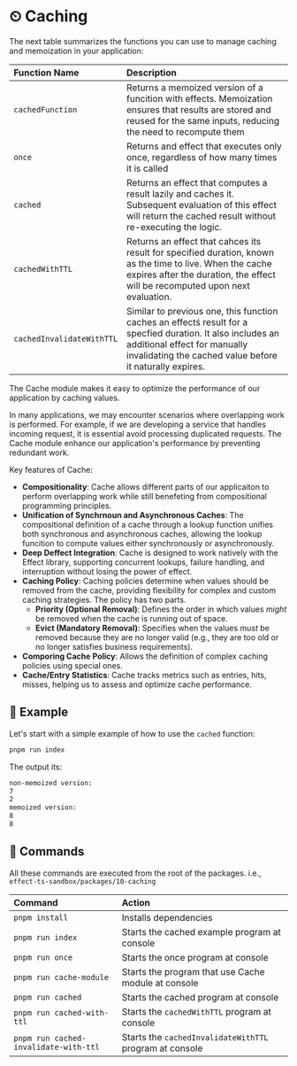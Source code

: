 ⏲ Caching
==========

The next table summarizes the functions you can use to manage caching and memoization in your application:

| Function Name | Description |
|:--------------|:-------------|
|`cachedFunction`| Returns a memoized version of a funcition with effects. Memoization ensures that results are stored and reused for the same inputs, reducing the need to recompute them|
|`once`| Returns and effect that executes only once, regardless of how many times it is called|
|`cached`| Returns an effect that computes a result lazily and caches it. Subsequent evaluation of this effect will return the cached result without re-executing the logic.|
|`cachedWithTTL`| Returns an effect that cahces its result for specified duration, known as the time to live. When the cache expires after the duration, the effect will be recomputed upon next evaluation.|
|`cachedInvalidateWithTTL`| Similar to previous one, this function caches an effectś result for a specfied duration. It also includes an additional effect for manually invalidating the cached value before it naturally expires. |

The Cache module makes it easy to optimize the performance of our application by caching values.

In many applications, we may encounter scenarios where overlapping work is performed. For example, if we are developing a service that handles incoming request, it is essential avoid processing duplicated requests. The Cache module enhance our application's performance by preventing redundant work.

Key features of Cache:

- **Compositionality**: Cache allows different parts of our applicaiton to perform overlapping work while still benefeting from compositional programming principles.
- **Unification of Synchrnoun and Asynchronous Caches**: The compositional definition of a cache through a lookup function unifies both synchronous and asynchronous caches, allowing the lookup funcition to compute values either synchronously or asynchronously.
- **Deep Deffect Integration**: Cache is designed to work natively with the Effect library, supporting concurrent lookups, failure handling, and interruption without losing the power of effect.
- **Caching Policy**: Caching policies determine when values should be removed from the cache, providing flexibility for complex and custom caching strategies. The policy has two parts.
  - **Priority (Optional Removal)**: Defines the order in which values _might_ be removed when the cache is running out of space.
  - **Evict (Mandatory Removal)**: Specifies when the values _must_ be removed because they are no longer valid (e.g., they are too old or no longer satisfies business requirements).
- **Comporing Cache Policy**: Allows the definition of complex caching policies using special ones.
- **Cache/Entry Statistics**: Cache tracks metrics such as entries, hits, misses, helping us to assess and optimize cache performance.

🧪 Example
----------

Let's start with a simple example of how to use the `cached` function:

```sh
pnpm run index
```

The output its:

```txt
non-memoized version:
7
2
memoized version:
8
8
```

🧞 Commands
-----------

All these commands are executed from the root of the packages. i.e., `effect-ts-sandbox/packages/10-caching`

| Command                    | Action                                           |
| :------------------------- | :----------------------------------------------- |
| `pnpm install`             | Installs dependencies                            |
| `pnpm run index`             | Starts the cached example program at console                |
| `pnpm run once`  | Starts the once program at console     |
| `pnpm run cache-module`  | Starts the program that use Cache module at console     |
| `pnpm run cached`  | Starts the cached program at console     |
| `pnpm run cached-with-ttl`  | Starts the `cachedWithTTL` program at console     |
| `pnpm run cached-invalidate-with-ttl`  | Starts the `cachedInvalidateWithTTL` program at console     |
